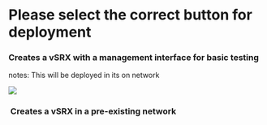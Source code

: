 <!-- #######  RElease Notes #########-->
<h1>Please select the correct button for deployment</h1>
<h3>Creates a vSRX with a management interface for basic testing</h3>
<p>notes: This will be deployed in its on network</p>
<p><a href="https://portal.azure.com/#create/Microsoft.Template/uri/https%3A%2F%2Fraw.githubusercontent.com%2Frstandage%2FvSRXlab%2Fmaster%2Fdeployazurebasic.json" target="_blank" rel="noopener"> <img src="http://azuredeploy.net/deploybutton.png" /> </a></p>
<h3>&nbsp;Creates a vSRX in a pre-existing network</h3>
